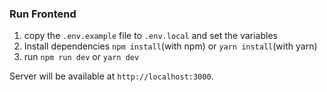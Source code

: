 ### Run Frontend

1. copy the `.env.example` file to `.env.local` and set the variables
2. Install dependencies `npm install`(with npm) or `yarn install`(with yarn)
3. run `npm run dev` or `yarn dev`

Server will be available at `http://localhost:3000`.
